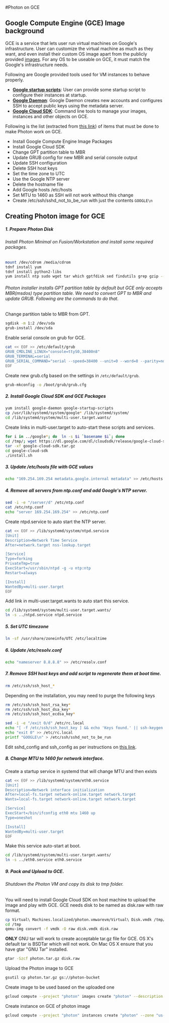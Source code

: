 #Photon on GCE
## Google Compute Engine (GCE) Image background
GCE is a service that lets user run virtual machines on Google's infrastructure. User can customize the virtual machine as much as they want, and even install their custom OS image apart from the publicly provided [images](https://cloud.google.com/compute/docs/operating-systems/). For any OS to be useable on GCE, it must match the Google's infrastructure needs.

Following are Google provided tools used for VM instances to behave properly.

* __[Google startup scripts](https://cloud.google.com/compute/docs/startupscript)__: User can provide some startup script to configure their instances at startup.
* __[Google Daemon](https://cloud.google.com/compute/docs/metadata)__: Google Daemon creates new accounts and configures SSH to accept public keys using the metadata server.
* __[Google Cloud SDK](https://cloud.google.com/sdk/)__: Command line tools to manage your images, instances and other objects on GCE.

Following is the list (extracted from [this link](https://cloud.google.com/compute/docs/tutorials/building-images )) of items that must be done to make Photon work on GCE.

* Install Google Compute Engine Image Packages
* Install Google Cloud SDK
* Change GPT partition table to MBR
* Update GRUB config for new MBR and serial console output
* Update SSH configuration
* Delete SSH host keys
* Set the time zone to UTC
* Use the Google NTP server
* Delete the hostname file
* Add Google hosts /etc/hosts
* Set MTU to 1460 as SSH will not work without this change
* Create /etc/ssh/sshd_not_to_be_run with just the contents ```GOOGLE\n```

## Creating Photon image for GCE
##### 1. Prepare Photon Disk
###### Install Photon Minimal on Fusion/Workstation and install some required packages.

```bash
mount /dev/cdrom /media/cdrom
tdnf install yum
tdnf install python2-libs
yum install ntp sudo wget tar which gptfdisk sed findutils grep gzip --nogpgcheck -y
```

###### Photon installer installs GPT partition table by default but GCE only accepts MBR(msdos) type partition table. We need to convert GPT to MBR and update GRUB. Following are the commands to do that.

Change partition table to MBR from GPT.

```bash
sgdisk -m 1:2 /dev/sda
grub-install /dev/sda
```

Enable serial console on grub for GCE.

```bash
cat << EOF >> /etc/default/grub
GRUB_CMDLINE_LINUX="console=ttyS0,38400n8"
GRUB_TERMINAL=serial
GRUB_SERIAL_COMMAND="serial --speed=38400 --unit=0 --word=8 --parity=no --stop=1"
EOF
```

Create new grub.cfg based on the settings in ```/etc/default/grub```.

```bash
grub-mkconfig -o /boot/grub/grub.cfg
```

##### 2. Install Google Cloud SDK and GCE Packages

```bash
yum install google-daemon google-startup-scripts
cp /usr/lib/systemd/system/google* /lib/systemd/system/
cd /lib/systemd/system/multi-user.target.wants/
```

Create links in multi-user.target to auto-start these scripts and services.

```bash
for i in ../google*; do  ln -s $i `basename $i`; done
cd /tmp/; wget https://dl.google.com/dl/cloudsdk/release/google-cloud-sdk.tar.gz --no-check-certificate
tar -xf google-cloud-sdk.tar.gz
cd google-cloud-sdk
./install.sh
```

##### 3. Update /etc/hosts file with GCE values

```bash
echo "169.254.169.254 metadata.google.internal metadata" >> /etc/hosts
```

##### 4. Remove all servers from ntp.conf and add Google's NTP server.

```bash
sed -i -e "/server/d" /etc/ntp.conf
cat /etc/ntp.conf
echo "server 169.254.169.254" >> /etc/ntp.conf
```

Create ntpd.service to auto start the NTP server.

```bash
cat << EOF >> /lib/systemd/system/ntpd.service
[Unit]
Description=Network Time Service
After=network.target nss-lookup.target

[Service]
Type=forking
PrivateTmp=true
ExecStart=/usr/sbin/ntpd -g -u ntp:ntp
Restart=always

[Install]
WantedBy=multi-user.target
EOF
```

Add link in multi-user.target.wants to auto start this service.

```bash
cd /lib/systemd/system/multi-user.target.wants/
ln -s ../ntpd.service ntpd.service
```

##### 5. Set UTC timezone

```bash
ln -sf /usr/share/zoneinfo/UTC /etc/localtime
```

##### 6. Update /etc/resolv.conf

```bash
echo "nameserver 8.8.8.8" >> /etc/resolv.conf
```

##### 7. Remove SSH host keys and add script to regenerate them at boot time.

```bash
rm /etc/ssh/ssh_host_*
```

Depending on the installation, you may need to purge the following keys

```bash
rm /etc/ssh/ssh_host_rsa_key*
rm /etc/ssh/ssh_host_dsa_key*
rm /etc/ssh/ssh_host_ecdsa_key*

sed -i -e "/exit 0/d" /etc/rc.local
echo "[ -f /etc/ssh/ssh_host_key ] && echo 'Keys found.' || ssh-keygen -A" >> /etc/rc.local
echo "exit 0" >> /etc/rc.local
printf "GOOGLE\n" > /etc/ssh/sshd_not_to_be_run
```

Edit sshd_config and ssh_config as per instructions on [this link](https://cloud.google.com/compute/docs/tutorials/building-images ).

##### 8. Change MTU to 1460 for network interface.

Create a startup service in systemd that will change MTU and then exists

```bash
cat << EOF >> /lib/systemd/system/eth0.service
[Unit]
Description=Network interface initialization
After=local-fs.target network-online.target network.target
Wants=local-fs.target network-online.target network.target

[Service]
ExecStart=/bin/ifconfig eth0 mtu 1460 up
Type=oneshot

[Install]
WantedBy=multi-user.target
EOF
```

Make this service auto-start at boot.

```bash
cd /lib/systemd/system/multi-user.target.wants/
ln -s ../eth0.service eth0.service
```

##### 9. Pack and Upload to GCE.
###### Shutdown the Photon VM and copy its disk to tmp folder.

You will need to install Google Cloud SDK on host machine to upload the image and play with GCE. GCE needs disk to be named as disk.raw with raw format.

```bash
cp Virtual\ Machines.localized/photon.vmwarevm/Virtual\ Disk.vmdk /tmp/disk.vmdk
cd /tmp
qemu-img convert -f vmdk -O raw disk.vmdk disk.raw
```

**ONLY** GNU tar will work to create acceptable tar.gz file for GCE. OS X's default tar is BSDTar which will not work.
On Mac OS X ensure that you have gtar "GNU Tar" installed.

```bash
gtar -Szcf photon.tar.gz disk.raw
```

Upload the Photon image to GCE

```bash
gsutil cp photon.tar.gz gs://photon-bucket
```

Create image to be used based on the uploaded one

```bash
gcloud compute --project "photon" images create "photon" --description "Photon Beta" --source-uri https://storage.googleapis.com/photon-bucket/photon.tar.gz
```

Create instance on GCE of photon image

```bash
gcloud compute --project "photon" instances create "photon" --zone "us-central1-f" --machine-type "n1-standard-1" --network "default" --maintenance-policy "MIGRATE" --scopes "https://www.googleapis.com/auth/devstorage.read_only" "https://www.googleapis.com/auth/logging.write" --image "https://www.googleapis.com/compute/v1/projects/photon/global/images/photon" --boot-disk-type "pd-standard" --boot-disk-device-name "photon"
```
